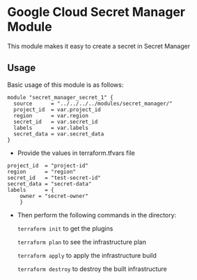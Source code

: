 # Google Cloud Secret Manager Module

This module makes it easy to create a secret in Secret Manager

## Usage

Basic usage of this module is as follows:

```hcl
module "secret_manager_secret_1" {
  source      = "../../../../modules/secret_manager/"
  project_id  = var.project_id
  region      = var.region
  secret_id   = var.secret_id
  labels      = var.labels
  secret_data = var.secret_data
}
```

- Provide the values in terraform.tfvars file

```hcl
project_id  = "project-id"
region      = "region"
secret_id   = "test-secret-id"
secret_data = "secret-data"
labels      = {
    owner = "secret-owner"
    }
```

- Then perform the following commands in the directory:

  `terraform init` to get the plugins

  `terraform plan` to see the infrastructure plan

  `terraform apply` to apply the infrastructure build

  `terraform destroy` to destroy the built infrastructure
